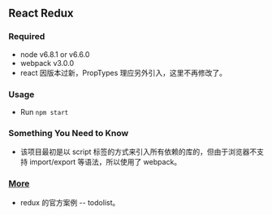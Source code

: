 ## React Redux

### Required 

* node v6.8.1 or v6.6.0
* webpack v3.0.0
* react 因版本过新，PropTypes 理应另外引入，这里不再修改了。

### Usage

* Run `npm start`

### Something You Need to Know

* 该项目最初是以 script 标签的方式来引入所有依赖的库的，但由于浏览器不支持 import/export 等语法，所以使用了 webpack。 

### [More](http://cn.redux.js.org//docs/basics/UsageWithReact.html)

* redux 的官方案例 -- todolist。
